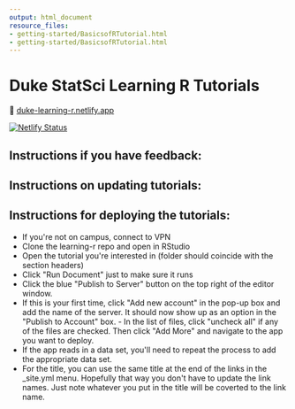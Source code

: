 ```yaml
---
output: html_document
resource_files:
- getting-started/BasicsofRTutorial.html
- getting-started/BasicsofRTutorial.html
---
```

# Duke StatSci Learning R Tutorials

:link:  [duke-learning-r.netlify.app](https://duke-learning-r.netlify.app)

[![Netlify Status](https://api.netlify.com/api/v1/badges/29c7797b-c258-45e7-a92e-29ab740eda5d/deploy-status)](https://app.netlify.com/sites/duke-learning-r/deploys)

## Instructions if you have feedback: 

## Instructions on updating tutorials:

## Instructions for deploying the tutorials:

- If you're not on campus, connect to VPN
- Clone the learning-r repo and open in RStudio
- Open the tutorial you're interested in (folder should coincide with the section headers)
- Click "Run Document" just to make sure it runs 
- Click the blue "Publish to Server" button on the top right of the editor window. 
- If this is your first time, click "Add new account" in the pop-up box and add the name of the server. It should now show up as an option in the "Publish to Account" box. - In the list of files, click "uncheck all" if any of the files are checked. Then click "Add More" and navigate to the app you want to deploy. 
- If the app reads in a data set, you'll need to repeat the process to add the appropriate data set.
- For the title, you can use the same title at the end of the links in the _site.yml menu. Hopefully that way you don't have to update the link names. Just note whatever you put in the title will be coverted to the link name. 

